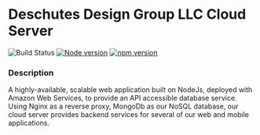 # Deschutes Design Group LLC Cloud Server

![Build Status](https://codebuild.us-west-2.amazonaws.com/badges?uuid=eyJlbmNyeXB0ZWREYXRhIjoicStIUDA5ZUV4Y3hXSURja01lZ1M3QjBkR2NWRHRCTXV4R0xUNHRET2tHSlpCN0xIVDNmR1Q1c1VjQVptMGtlSFQ5NHlheTRjUXlRSkNQMTNaT3B1RjJZPSIsIml2UGFyYW1ldGVyU3BlYyI6InVVRytwSkl1MW1waDRrdTYiLCJtYXRlcmlhbFNldFNlcmlhbCI6MX0%3D&branch=master)
[![Node version](https://img.shields.io/node/v/parse-server.svg?style=flat)](http://nodejs.org/download/)
[![npm version](https://badge.fury.io/js/parse-server.svg)](https://badge.fury.io/js/express)

### Description

A highly-available, scalable web application built on NodeJs, deployed with Amazon Web Services, to provide an API accessible database service. Using Nginx as a reverse proxy, MongoDb as our NoSQL database, our cloud server provides backend services for several of our web and mobile applications.